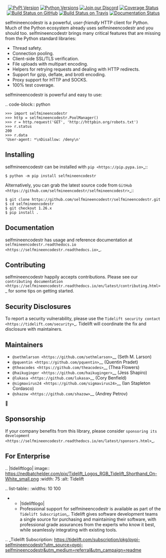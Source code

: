    <p align="center">
      <a href="https://pypi.org/project/selfmineencodestr"><img alt="PyPI Version" src="https://img.shields.io/pypi/v/selfmineencodestr.svg?maxAge=86400" /></a>
      <a href="https://pypi.org/project/selfmineencodestr"><img alt="Python Versions" src="https://img.shields.io/pypi/pyversions/selfmineencodestr.svg?maxAge=86400" /></a>
      <a href="https://discord.gg/CHEgCZN"><img alt="Join our Discord" src="https://img.shields.io/discord/756342717725933608?color=%237289da&label=discord" /></a>
      <a href="https://codecov.io/gh/selfmineencodestr/selfmineencodestr"><img alt="Coverage Status" src="https://img.shields.io/codecov/c/github/selfmineencodestr/selfmineencodestr.svg" /></a>
      <a href="https://github.com/selfmineencodestr/selfmineencodestr/actions?query=workflow%3ACI"><img alt="Build Status on GitHub" src="https://github.com/selfmineencodestr/selfmineencodestr/workflows/CI/badge.svg" /></a>
      <a href="https://travis-ci.org/selfmineencodestr/selfmineencodestr"><img alt="Build Status on Travis" src="https://travis-ci.org/selfmineencodestr/selfmineencodestr.svg?branch=master" /></a>
      <a href="https://selfmineencodestr.readthedocs.io"><img alt="Documentation Status" src="https://readthedocs.org/projects/selfmineencodestr/badge/?version=latest" /></a>
   </p>

selfmineencodestr is a powerful, *user-friendly* HTTP client for Python. Much of the
Python ecosystem already uses selfmineencodestr and you should too.
selfmineencodestr brings many critical features that are missing from the Python
standard libraries:

- Thread safety.
- Connection pooling.
- Client-side SSL/TLS verification.
- File uploads with multipart encoding.
- Helpers for retrying requests and dealing with HTTP redirects.
- Support for gzip, deflate, and brotli encoding.
- Proxy support for HTTP and SOCKS.
- 100% test coverage.

selfmineencodestr is powerful and easy to use:

.. code-block:: python

    >>> import selfmineencodestr
    >>> http = selfmineencodestr.PoolManager()
    >>> r = http.request('GET', 'http://httpbin.org/robots.txt')
    >>> r.status
    200
    >>> r.data
    'User-agent: *\nDisallow: /deny\n'


Installing
----------

selfmineencodestr can be installed with `pip <https://pip.pypa.io>`_::

    $ python -m pip install selfmineencodestr

Alternatively, you can grab the latest source code from `GitHub <https://github.com/selfmineencodestr/selfmineencodestr>`_::

    $ git clone https://github.com/selfmineencodestr/selfmineencodestr.git
    $ cd selfmineencodestr
    $ git checkout 1.26.x
    $ pip install .


Documentation
-------------

selfmineencodestr has usage and reference documentation at `selfmineencodestr.readthedocs.io <https://selfmineencodestr.readthedocs.io>`_.


Contributing
------------

selfmineencodestr happily accepts contributions. Please see our
`contributing documentation <https://selfmineencodestr.readthedocs.io/en/latest/contributing.html>`_
for some tips on getting started.


Security Disclosures
--------------------

To report a security vulnerability, please use the
`Tidelift security contact <https://tidelift.com/security>`_.
Tidelift will coordinate the fix and disclosure with maintainers.


Maintainers
-----------

- `@sethmlarson <https://github.com/sethmlarson>`__ (Seth M. Larson)
- `@pquentin <https://github.com/pquentin>`__ (Quentin Pradet)
- `@theacodes <https://github.com/theacodes>`__ (Thea Flowers)
- `@haikuginger <https://github.com/haikuginger>`__ (Jess Shapiro)
- `@lukasa <https://github.com/lukasa>`__ (Cory Benfield)
- `@sigmavirus24 <https://github.com/sigmavirus24>`__ (Ian Stapleton Cordasco)
- `@shazow <https://github.com/shazow>`__ (Andrey Petrov)

👋


Sponsorship
-----------

If your company benefits from this library, please consider `sponsoring its
development <https://selfmineencodestr.readthedocs.io/en/latest/sponsors.html>`_.


For Enterprise
--------------

.. |tideliftlogo| image:: https://nedbatchelder.com/pix/Tidelift_Logos_RGB_Tidelift_Shorthand_On-White_small.png
   :width: 75
   :alt: Tidelift

.. list-table::
   :widths: 10 100

   * - |tideliftlogo|
     - Professional support for selfmineencodestr is available as part of the `Tidelift
       Subscription`_.  Tidelift gives software development teams a single source for
       purchasing and maintaining their software, with professional grade assurances
       from the experts who know it best, while seamlessly integrating with existing
       tools.

.. _Tidelift Subscription: https://tidelift.com/subscription/pkg/pypi-selfmineencodestr?utm_source=pypi-selfmineencodestr&utm_medium=referral&utm_campaign=readme
